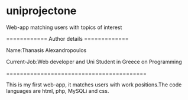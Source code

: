 # uniprojectone
Web-app matching users with topics of interest

============ Author details =============

Name:Thanasis Alexandropoulos

Current-Job:Web developer and Uni Student in Greece on Programming

=========================================

This is my first web-app, it matches users with work positions.The code languages are html, php, MySQLi and css.

